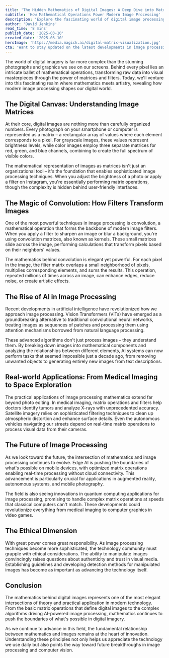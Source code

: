 ```yaml
---
title: 'The Hidden Mathematics of Digital Images: A Deep Dive into Matrices and Filters'
subtitle: 'How Mathematical Operations Power Modern Image Processing'
description: 'Explore the fascinating world of digital image processing, where mathematical matrices and filters transform raw data into visual masterpieces. From basic pixel operations to AI-powered transformations, discover how mathematics shapes our digital visual experience.'
author: 'David Jenkins'
read_time: '8 mins'
publish_date: '2025-03-10'
created_date: '2025-03-10'
heroImage: 'https://media.magick.ai/digital-matrix-visualization.jpg'
cta: 'Want to stay updated on the latest developments in image processing and AI technology? Follow us on LinkedIn for in-depth analysis and breaking news in the world of digital innovation.'
---
```


The world of digital imagery is far more complex than the stunning photographs and graphics we see on our screens. Behind every pixel lies an intricate ballet of mathematical operations, transforming raw data into visual masterpieces through the power of matrices and filters. Today, we'll venture into this fascinating realm where mathematics meets artistry, revealing how modern image processing shapes our digital world.

## The Digital Canvas: Understanding Image Matrices

At their core, digital images are nothing more than carefully organized numbers. Every photograph on your smartphone or computer is represented as a matrix – a rectangular array of values where each element corresponds to a pixel. For grayscale images, these values represent brightness levels, while color images employ three separate matrices for red, green, and blue channels, combining to create the full spectrum of visible colors.

The mathematical representation of images as matrices isn't just an organizational tool – it's the foundation that enables sophisticated image processing techniques. When you adjust the brightness of a photo or apply a filter on Instagram, you're essentially performing matrix operations, though the complexity is hidden behind user-friendly interfaces.

## The Magic of Convolution: How Filters Transform Images

One of the most powerful techniques in image processing is convolution, a mathematical operation that forms the backbone of modern image filters. When you apply a filter to sharpen an image or blur a background, you're using convolution matrices, also known as kernels. These small matrices slide across the image, performing calculations that transform pixels based on their neighbors' values.

The mathematics behind convolution is elegant yet powerful. For each pixel in the image, the filter matrix overlaps a small neighborhood of pixels, multiplies corresponding elements, and sums the results. This operation, repeated millions of times across an image, can enhance edges, reduce noise, or create artistic effects.

## The Rise of AI in Image Processing

Recent developments in artificial intelligence have revolutionized how we approach image processing. Vision Transformers (ViTs) have emerged as a groundbreaking alternative to traditional convolutional neural networks, treating images as sequences of patches and processing them using attention mechanisms borrowed from natural language processing.

These advanced algorithms don't just process images – they understand them. By breaking down images into mathematical components and analyzing the relationships between different elements, AI systems can now perform tasks that seemed impossible just a decade ago, from removing unwanted objects to generating entirely new images from text descriptions.

## Real-world Applications: From Medical Imaging to Space Exploration

The practical applications of image processing mathematics extend far beyond photo editing. In medical imaging, matrix operations and filters help doctors identify tumors and analyze X-rays with unprecedented accuracy. Satellite imagery relies on sophisticated filtering techniques to clean up atmospheric distortion and enhance surface details. Even the autonomous vehicles navigating our streets depend on real-time matrix operations to process visual data from their cameras.

## The Future of Image Processing

As we look toward the future, the intersection of mathematics and image processing continues to evolve. Edge AI is pushing the boundaries of what's possible on mobile devices, with optimized matrix operations enabling real-time processing without cloud connectivity. This advancement is particularly crucial for applications in augmented reality, autonomous systems, and mobile photography.

The field is also seeing innovations in quantum computing applications for image processing, promising to handle complex matrix operations at speeds that classical computers can't match. These developments could revolutionize everything from medical imaging to computer graphics in video games.

## The Ethical Dimension

With great power comes great responsibility. As image processing techniques become more sophisticated, the technology community must grapple with ethical considerations. The ability to manipulate images convincingly raises questions about authenticity and trust in visual media. Establishing guidelines and developing detection methods for manipulated images has become as important as advancing the technology itself.

## Conclusion

The mathematics behind digital images represents one of the most elegant intersections of theory and practical application in modern technology. From the basic matrix operations that define digital images to the complex algorithms driving AI-powered image processing, mathematics continues to push the boundaries of what's possible in digital imagery.

As we continue to advance in this field, the fundamental relationship between mathematics and images remains at the heart of innovation. Understanding these principles not only helps us appreciate the technology we use daily but also points the way toward future breakthroughs in image processing and computer vision.